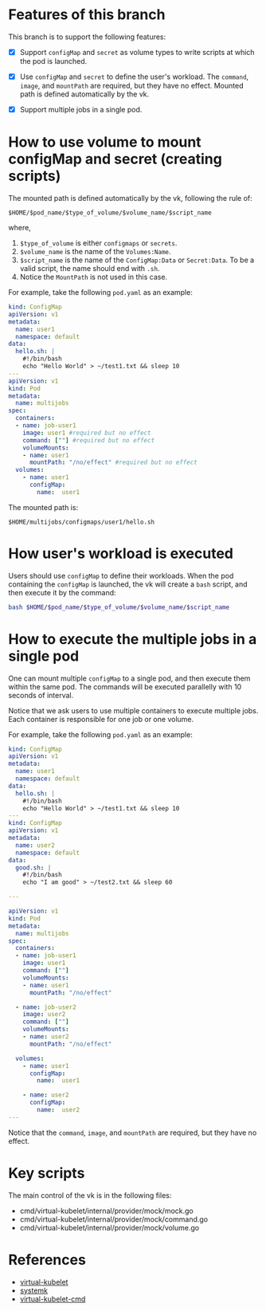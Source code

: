# Features of this branch
This branch is to support the following features:
- [x] Support `configMap` and `secret` as volume types to write scripts at which the pod is launched.
- [x] Use `configMap` and `secret` to define the user's workload. The `command`, `image`, and `mountPath` are required, but they have no effect. Mounted path is defined automatically by the vk.
- [x] Support multiple jobs in a single pod.


# How to use volume to mount configMap and secret (creating scripts)
The mounted path is defined automatically by the vk, following the rule of:
```text
$HOME/$pod_name/$type_of_volume/$volume_name/$script_name
``` 
where, 
1. `$type_of_volume` is either `configmaps` or `secrets`.
2. `$volume_name` is the name of the `Volumes:Name`.
3. `$script_name` is the name of the `ConfigMap:Data` or `Secret:Data`. To be a valid script, the name should end with `.sh`.
4. Notice the `MountPath` is not used in this case.


For example, take the following `pod.yaml` as an example:
```yaml
kind: ConfigMap
apiVersion: v1
metadata:
  name: user1
  namespace: default
data:
  hello.sh: |
    #!/bin/bash
    echo "Hello World" > ~/test1.txt && sleep 10
---
apiVersion: v1
kind: Pod
metadata:
  name: multijobs
spec:
  containers:
  - name: job-user1
    image: user1 #required but no effect
    command: [""] #required but no effect
    volumeMounts:
    - name: user1
      mountPath: "/no/effect" #required but no effect
  volumes:
    - name: user1
      configMap:
        name:  user1
```
The mounted path is: 
```text
$HOME/multijobs/configmaps/user1/hello.sh
```

# How user's workload is executed
Users should use `configMap` to define their workloads. When the pod containing the `configMap` is launched, the vk will create a `bash` script, and then execute it by the command:
```bash
bash $HOME/$pod_name/$type_of_volume/$volume_name/$script_name
```

# How to execute the multiple jobs in a single pod
One can mount multiple `configMap` to a single pod, and then execute them within the same pod. The commands will be executed parallelly with 10 seconds of interval.

Notice that we ask users to use multiple containers to execute multiple jobs. Each container is responsible for one job or one volume.

For example, take the following `pod.yaml` as an example:
```yaml
kind: ConfigMap
apiVersion: v1
metadata:
  name: user1
  namespace: default
data:
  hello.sh: |
    #!/bin/bash
    echo "Hello World" > ~/test1.txt && sleep 10
---
kind: ConfigMap
apiVersion: v1
metadata:
  name: user2
  namespace: default
data:
  good.sh: |
    #!/bin/bash
    echo "I am good" > ~/test2.txt && sleep 60

---

apiVersion: v1
kind: Pod
metadata:
  name: multijobs
spec:
  containers:
  - name: job-user1
    image: user1
    command: [""]
    volumeMounts:
    - name: user1
      mountPath: "/no/effect" 

  - name: job-user2
    image: user2
    command: [""]
    volumeMounts:
    - name: user2
      mountPath: "/no/effect"

  volumes:
    - name: user1
      configMap:
        name:  user1

    - name: user2
      configMap:
        name:  user2
---
```
Notice that the `command`, `image`, and `mountPath` are required, but they have no effect.


# Key scripts
The main control of the vk is in the following files:
- cmd/virtual-kubelet/internal/provider/mock/mock.go
- cmd/virtual-kubelet/internal/provider/mock/command.go
- cmd/virtual-kubelet/internal/provider/mock/volume.go


# References
- [virtual-kubelet](https://github.com/virtual-kubelet/virtual-kubelet)
- [systemk](https://github.com/virtual-kubelet/systemk)
- [virtual-kubelet-cmd](https://github.com/tsaie79/virtual-kubelet-cmd)